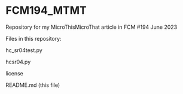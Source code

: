 # FCM194_MTMT

Repository for my MicroThisMicroThat article in FCM #194 June 2023



Files in this repository:

hc_sr04test.py

hcsr04.py

license

README.md (this file)
